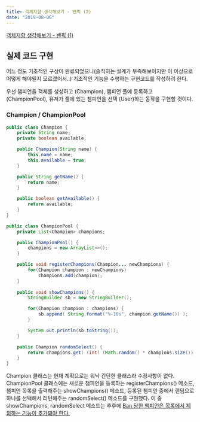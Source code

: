 ```yaml
---
title: 객체지향 생각해보기 - 밴픽 (2)
date: "2019-08-06"
---
```


[객체지향 생각해보기 - 밴픽 (1)](../1)

## 실제 코드 구현

어느 정도 기초적인 구상이 완료되었으니(솔직히는 설계가 부족해보이지만 이 이상으로 어떻게 해야될지 모르겠어서..) 기초적인 기능을 수행하는 구현코드를 작성하려 한다. 

우선 챔피언을 객체를 생성하고 (Champion), 챔피언 풀에 등록하고 (ChampionPool), 유저가 풀에 있는 챔피언을 선택 (User)하는 동작을 구현할 것이다.

### Champion / ChampionPool

```java
public class Champion {
    private String name;
    private boolean available;

    public Champion(String name) {
        this.name = name;
        this.available = true;
    }

    public String getName() {
        return name;
    }

    public boolean getAvailable() {
        return available;
    }
}
```

```java
public class ChampionPool {
    private List<Champion> champions;

    public ChampionPool() {
        champions = new ArrayList<>();
    }

    public void registerChampions(Champion... newChampions) {
        for(Champion champion : newChampions)
            champions.add(champion);
    }
    
    public void showChampions() {
        StringBuilder sb = new StringBuilder();

        for(Champion champion : champions) {
            sb.append( String.format("%-10s", champion.getName()) );
        }

        System.out.println(sb.toString());
    }

    public Champion randomSelect() {
        return champions.get( (int) (Math.random() * champions.size()) );
    }
}
```

Champion 클래스는 현재 계획으로는 워낙 간단한 클래스라 수정사항이 없다.  
ChampionPool 클래스에는 새로운 챔피언을 등록하는 registerChampions() 메소드, 챔피언 목록을 출력해주는 showChampions() 메소드, 등록된 챔피언 중에서 랜덤으로 하나를 선택해서 리턴해주는 randomSelect() 메소드를 구현했다. 이 중 showChampions, randomSelect 메소드는 추후에 <U>Ban 당한 챔피언은 목록에서 제외하는 기능이 추가돼야 한다.</U>